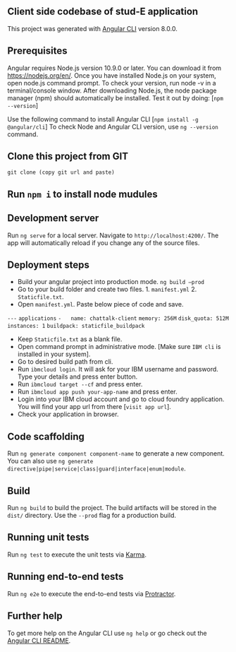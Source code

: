 
## Client side codebase of stud-E application

This project was generated with [Angular CLI](https://github.com/angular/angular-cli) version 8.0.0.

## Prerequisites

Angular requires Node.js version 10.9.0 or later. You can download it from https://nodejs.org/en/. 
Once you have installed Node.js on your system, open node.js command prompt. To check your version, run node -v in a terminal/console window. After downloading Node.js, the node package manager (npm) should automatically be installed. Test it out by doing: [`npm --version`]

Use the following command to install Angular CLI
[`npm install -g @angular/cli`]
To check Node and Angular CLI version, use `ng --version` command.

## Clone this project from GIT

`git clone (copy git url and paste)`

## Run `npm i` to install node mudules

## Development server

Run `ng serve` for a local server. Navigate to `http://localhost:4200/`. The app will automatically reload if you change any of the source files.

## Deployment steps
- Build your angular project into production mode.
`ng build –prod`
- Go to your build folder and create two files. 1. `manifest.yml` 2. `Staticfile.txt`.
- Open `manifest.yml`. Paste below piece of code and save.

`---`
`applications`
`-   name: chattalk-client`
    `memory: 256M`
    `disk_quota: 512M`
    `instances: 1`
    `buildpack: staticfile_buildpack`

- Keep `Staticfile.txt` as a blank file.
- Open command prompt in administrative mode. [Make sure `IBM cli` is installed in your system].
- Go to desired build path from cli.
- Run `ibmcloud login`. It will ask for your IBM username and password. Type your details and press enter button.
- Run `ibmcloud target --cf` and press enter.
- Run `ibmcloud app push your-app-name` and press enter.
- Login into your IBM cloud account and go to cloud foundry application. You will find your app url from there [`visit app url`].
- Check your application in browser.

## Code scaffolding

Run `ng generate component component-name` to generate a new component. You can also use `ng generate directive|pipe|service|class|guard|interface|enum|module`.

## Build

Run `ng build` to build the project. The build artifacts will be stored in the `dist/` directory. Use the `--prod` flag for a production build.

## Running unit tests

Run `ng test` to execute the unit tests via [Karma](https://karma-runner.github.io).

## Running end-to-end tests

Run `ng e2e` to execute the end-to-end tests via [Protractor](http://www.protractortest.org/).

## Further help

To get more help on the Angular CLI use `ng help` or go check out the [Angular CLI README](https://github.com/angular/angular-cli/blob/master/README.md).
